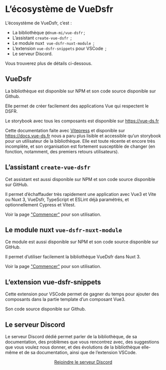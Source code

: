 # L’écosystème de VueDsfr

L’écosystème de VueDsfr, c’est :

- La bibliothèque <VIconLink internal href="#vuedsfr" icon="ri-arrow-down-line">`@dnum-mi/vue-dsfr`</VIconLink> ;
- L’assistant <VIconLink internal href="#l-assistant-create-vue-dsfr" icon="ri-arrow-down-line">`create-vue-dsfr` </VIconLink> ;
- Le module nuxt <VIcon name="si-nuxtdotjs" /> <VIconLink internal href="#le-module-nuxt-vue-dsfr-nuxt-module" icon="ri-arrow-down-line">`vue-dsfr-nuxt-module` </VIconLink> ;
- L’extension <VIconLink internal href="#l-extension-vue-dsfr-snippets" icon="ri-arrow-down-line">`vue-dsfr-snippets` pour VSCode </VIconLink> ;
- Le <VIconLink internal href="#le-serveur-discord" icon="ri-arrow-down-line">serveur Discord</VIconLink>.

Vous trouverez plus de détails ci-dessous.

## VueDsfr

La bibliothèque est disponible sur <VIconLink href="https://www.npmjs.com/package/@gouvminint/vue-dsfr" icon="si-npm">NPM</VIconLink>
et son code source disponible sur <VIconLink href="https://github.com/dnum-mi/vue-dsfr" icon="si-github">Github</VIconLink>.

Elle permet de créer facilement des applications Vue qui respectent le DSFR.

Le storybook avec tous les composants est disponible sur <https://vue-ds.fr>

Cette documentation faite avec [Vitepress](https://vitepress.dev/) et disponible sur <https://docs.vue-ds.fr> nous a paru plus lisible et accessible qu’un storybook pour un utilisateur de la bibliothèque. Elle est toute récente et encore très incomplète, et son organisation est fortement susceptible de changer (en fonction, notamment, des premiers retours utilisateurs).

## L’assistant `create-vue-dsfr`

Cet assistant est aussi disponible sur <VIconLink href="https://www.npmjs.com/package/create-vue-dsfr" icon="si-npm">NPM</VIconLink>
et son code source disponible sur <VIconLink href="https://github.com/laruiss/create-vue-dsfr" icon="si-github">GitHub</VIconLink>.

Il permet d’échaffauder très rapidement une application avec Vue3 et Vite ou Nuxt 3, VueDsfr, TypeScript et ESLint déjà paramétrés, et optionnellement Cypress et Vitest.

Voir la page ["Commencer"](./pour-commencer.md#utiliser-create-vue-dsfr-fortement-recommande) pour son utilisation.

## Le module nuxt `vue-dsfr-nuxt-module`

Ce module est aussi disponible sur <VIconLink href="https://www.npmjs.com/package/vue-dsfr-nuxt-module" icon="si-npm">NPM</VIconLink>
et son code source disponible sur <VIconLink href="https://github.com/laruiss/vue-dsfr-nuxt-module" icon="si-nuxtdotjs">GitHub</VIconLink>.

Il permet d’utiliser facilement la bibliothèque VueDsfr dans <VIconLink href="https://nuxt.com" icon="si-nuxtdotjs">Nuxt 3</VIconLink>.

Voir la page ["Commencer"](./pour-commencer.md#nuxt3) pour son utilisation.

## L’extension vue-dsfr-snippets

Cette extension pour <VIconLink href="https://marketplace.visualstudio.com/items?itemName=stormier.vue-dsfr-snippets" icon="si-visualstudiocode">VSCode</VIconLink> permet de gagner du temps pour ajouter des composants dans la partie template d’un composant Vue3.

Son code source disponible sur <VIconLink href="https://github.com/laruiss/vue-dsfr-snippets" icon="si-github">Github</VIconLink>.

## Le serveur Discord

Le serveur Discord dédié permet parler de la bibliothèque, de sa documentation, des problèmes que vous rencontrez avec, des suggestions que vous voulez nous donner, et des évolutions de la bibliothèque elle-même et de sa documentation, ainsi que de l’extension VSCode.

<div style="text-align: center">
  <a href="https://discord.gg/jbBJ9769ZZ">
    Rejoindre le serveur Discord
    <VIcon name="si-discord" />
  </a>
</div>
